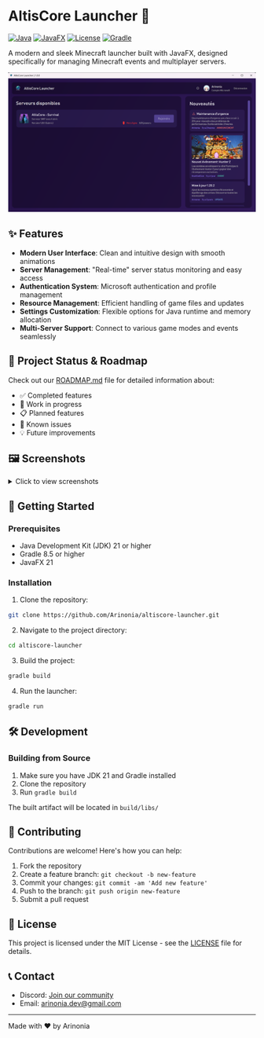 # AltisCore Launcher 🚀

[![Java](https://img.shields.io/badge/Java-21-orange.svg)](https://www.oracle.com/java/)
[![JavaFX](https://img.shields.io/badge/JavaFX-21-blue.svg)](https://openjfx.io/)
[![License](https://img.shields.io/badge/license-MIT-green.svg)](LICENSE)
[![Gradle](https://img.shields.io/badge/Gradle-8.5-02303A.svg?style=flat&logo=Gradle&logoColor=white)](https://gradle.org)

A modern and sleek Minecraft launcher built with JavaFX, designed specifically for managing Minecraft events and multiplayer servers.

![Launcher Screenshot](screenshots/home.png)

## ✨ Features

- **Modern User Interface**: Clean and intuitive design with smooth animations
- **Server Management**: "Real-time" server status monitoring and easy access
- **Authentication System**: Microsoft authentication and profile management
- **Resource Management**: Efficient handling of game files and updates
- **Settings Customization**: Flexible options for Java runtime and memory allocation
- **Multi-Server Support**: Connect to various game modes and events seamlessly

## 📝 Project Status & Roadmap

Check out our [ROADMAP.md](ROADMAP.md) file for detailed information about:
- ✅ Completed features
- 🚧 Work in progress
- 📋 Planned features
- 🐛 Known issues
- 💡 Future improvements



## 🖼️ Screenshots

<details>
<summary>Click to view screenshots</summary>

### Loading Screen
![Loading Screen](screenshots/loading.png)

### Home Panel
![Home Panel](screenshots/home.png)

### Settings Panel

#### Account Settings
![Settings Account Panel](screenshots/settings_account.png)
#### Launcher Settings
![Settings Launcher Panel](screenshots/settings_launcher.png)

</details>

## 🚀 Getting Started

### Prerequisites

- Java Development Kit (JDK) 21 or higher
- Gradle 8.5 or higher
- JavaFX 21

### Installation

1. Clone the repository:
```bash
git clone https://github.com/Arinonia/altiscore-launcher.git
```

2. Navigate to the project directory:
```bash
cd altiscore-launcher
```

3. Build the project:
```bash
gradle build
```

4. Run the launcher:
```bash
gradle run
```

## 🛠️ Development

### Building from Source

1. Make sure you have JDK 21 and Gradle installed
2. Clone the repository
3. Run `gradle build`

The built artifact will be located in `build/libs/`

## 🤝 Contributing

Contributions are welcome! Here's how you can help:

1. Fork the repository
2. Create a feature branch: `git checkout -b new-feature`
3. Commit your changes: `git commit -am 'Add new feature'`
4. Push to the branch: `git push origin new-feature`
5. Submit a pull request

## 📝 License

This project is licensed under the MIT License - see the [LICENSE](LICENSE.md) file for details.

## 📞 Contact

- Discord: [Join our community](https://discord.gg/Xut47pGAXC)
- Email: arinonia.dev@gmail.com

---
Made with ❤️ by Arinonia